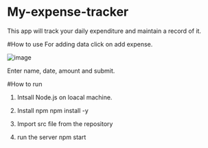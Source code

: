 # My-expense-tracker
This app will track your daily expenditure and maintain a record of it.

#How to use
For adding data click on add expense.

![image](https://user-images.githubusercontent.com/38872105/234860490-42b53409-0caa-4f60-a25c-cd850507f674.png)

Enter name, date, amount and submit.

#How to run 
1. Intsall Node.js on loacal machine.
2. Install npm 
  npm install -y

3. Import src file from the repository
4. run the server
  npm start

